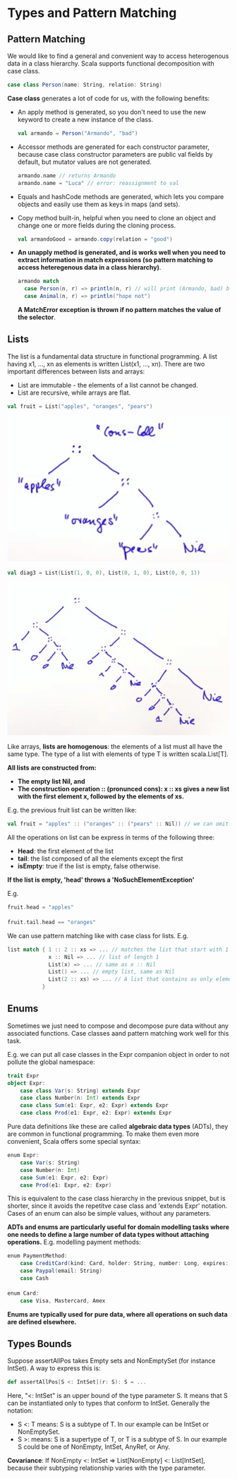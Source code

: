 # Types and Pattern Matching

## Pattern Matching

We would like to find a general and convenient way to access heterogenous data in a class hierarchy. Scala supports functional decomposition with case class.

```scala
case class Person(name: String, relation: String)
```

**Case class** generates a lot of code for us, with the following benefits: 

- An apply method is generated, so you don't need to use the new keyword to create a new instance of the class.

  ```scala
  val armando = Person("Armando", "bad")
  ```

- Accessor methods are generated for each constructor parameter, because case class constructor parameters are public val fields by default, but mutator values are not generated.

  ```scala
  armando.name // returns Armando
  armando.name = "Luca" // error: reassignment to val
  ```

- Equals and hashCode methods are generated, which lets you compare objects and easily use them as keys in maps (and sets).

- Copy method built-in, helpful when you need to clone an object and change one or more fields during the cloning process.

  ```scala
  val armandoGood = armando.copy(relation = "good")
  ```

- **An unapply method is generated, and is works well when you need to extract information in match expressions (so pattern matching to access heteregenous data in a class hierarchy)**.

  ```scala
  armando match 
    case Person(n, r) => println(n, r) // will print (Armando, bad) because is a Person's instance.
    case Animal(n, r) => println("hope not")
  ```

  **A MatchError exception is thrown if no pattern matches the value of the selector**.

## Lists

The list is a fundamental data structure in functional programming. A list having x1, ..., xn as elements is written List(x1, ..., xn). There are two important differences between lists and arrays:

- List are immutable - the elements of a list cannot be changed.
- List are recursive, while arrays are flat.

```scala
val fruit = List("apples", "oranges", "pears")
```

![list](./list.png)



```scala
val diag3 = List(List(1, 0, 0), List(0, 1, 0), List(0, 0, 1))
```

![list of list](./list2.png)

Like arrays, **lists are homogenous**: the elements of a list must all have the same type. The type of a list with elements of type T is written scala.List[T].

**All lists are constructed from:**

- **The empty list Nil, and**
- **The construction operation :: (pronunced cons): x :: xs gives a new list with the first element x, followed by the elements of xs.**

E.g. the previous fruit list can be written like:

```scala
val fruit = "apples" :: ("oranges" :: ("pears" :: Nil)) // we can omit parenthesis
```

All the operations on list can be express in terms of the following three:

- **Head**: the first element of the list
- **tail**: the list composed of all the elements except the first
- **isEmpty**: true if the list is empty, false otherwise.

**If the list is empty, 'head' throws a 'NoSuchElementException'**

E.g.

```scala
fruit.head = "apples"

fruit.tail.head == "oranges"
```

We can use pattern matching like with case class for lists. E.g.

```scala
list match { 1 :: 2 :: xs => ... // matches the list that start with 1 and 2
             x :: Nil => ... // list of length 1
           	 List(x) => ... // same as x :: Nil
           	 List() => ... // empty list, same as Nil
           	 List(2 :: xs) => ... // A list that contains as only element another list that starts with 2
           }
```

## Enums

Sometimes we just need to compose and decompose pure data without any associated functions. Case classes aand pattern matching work well for this task.

E.g. we can put all case classes in the Expr companion object in order to not pollute the global namespace:

```scala
trait Expr
object Expr:
	case class Var(s: String) extends Expr
	case class Number(n: Int) extends Expr
	case class Sum(e1: Expr, e2: Expr) extends Expr
	case class Prod(e1: Expr, e2: Expr) extends Expr
```

Pure data definitions like these are called **algebraic data types** (ADTs), they are common in functional programming. To make them even more convenient, Scala offers some special syntax:

```scala
enum Expr:
	case Var(s: String) 
	case Number(n: Int) 
	case Sum(e1: Expr, e2: Expr) 
	case Prod(e1: Expr, e2: Expr) 
```

This is equivalent to the case class hierarchy in the previous snippet, but is shorter, since it avoids the repetitve case class and 'extends Expr' notation. Cases of an enum can also be simple values, without any parameters.

**ADTs and enums are particularly useful for domain modelling tasks where one needs to define a large number of data types without attaching operations.** E.g. modelling payment methods: 

```scala
enum PaymentMethod:
	case CreditCard(kind: Card, holder: String, number: Long, expires: Date)
	case Paypal(email: String)
	case Cash

enum Card:
	case Visa, Mastercard, Amex
```

**Enums are typically used for pure data, where all operations on such data are defined elsewhere.**

## Types Bounds

Suppose assertAllPos takes Empty sets and NonEmptySet (for instance IntSet). A way to express this is:

```scala
def assertAllPos[S <: IntSet](r: S): S = ...
```

Here, "<: IntSet" is an upper bound of the type parameter S. It means that S can be instantiated only to types that conform to IntSet. Generally the notation:

- S <: T means: S is a subtype of T. In our example can be  IntSet or NonEmptySet.
- S >: means: S is a supertype of T, or T is a subtype of S. In our example S could be one of NonEmpty, IntSet, AnyRef, or Any.

**Covariance**: If NonEmpty <: IntSet => List[NonEmpty] <: List[IntSet], because their subtyping relationship varies with the type parameter.

